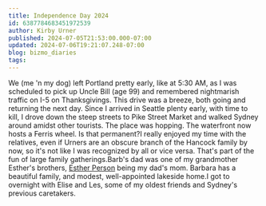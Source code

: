 ```yaml
---
title: Independence Day 2024
id: 6387784683451972539
author: Kirby Urner
published: 2024-07-05T21:53:00.000-07:00
updated: 2024-07-06T19:21:07.248-07:00
blog: bizmo_diaries
tags: 
---
```


[](https://www.flickr.com/photos/kirbyurner/albums/72177720318512273)

We (me 'n my dog) left Portland pretty early, like at 5:30 AM, as I was scheduled to pick up Uncle Bill (age 99) and remembered nightmarish traffic on I-5 on Thanksgivings. This drive was a breeze, both going and returning the next day. Since I arrived in Seattle plenty early, with time to kill, I drove down the steep streets to Pike Street Market and walked Sydney around amidst other tourists. The place was hopping. The waterfront now hosts a Ferris wheel. Is that permanent?I really enjoyed my time with the relatives, even if Urners are an obscure branch of the Hancock family by now, so it's not like I was recognized by all or vice versa. That's part of the fun of large family gatherings.Barb's dad was one of my grandmother Esther's brothers, [Esther Person](https://worldgame.blogspot.com/2015/07/july-4-2015.html) being my dad's mom. Barbara has a beautiful family, and modest, well-appointed lakeside home.I got to overnight with Elise and Les, some of my oldest friends and Sydney's previous caretakers.